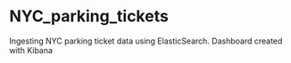 # NYC_parking_tickets
Ingesting NYC parking ticket data using ElasticSearch. Dashboard created with Kibana
